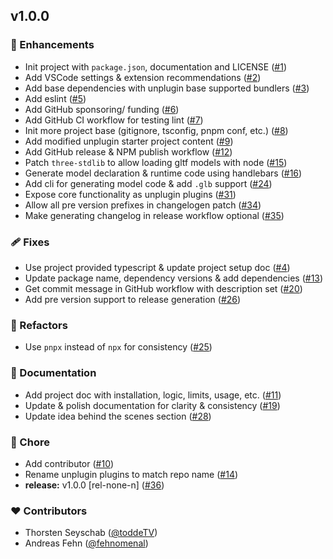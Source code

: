
## v1.0.0


### 🚀 Enhancements

- Init project with `package.json`, documentation and LICENSE ([#1](https://github.com/toddeTV/gltf-type-toolkit/pull/1))
- Add VSCode settings & extension recommendations ([#2](https://github.com/toddeTV/gltf-type-toolkit/pull/2))
- Add base dependencies with unplugin base supported bundlers ([#3](https://github.com/toddeTV/gltf-type-toolkit/pull/3))
- Add eslint ([#5](https://github.com/toddeTV/gltf-type-toolkit/pull/5))
- Add GitHub sponsoring/ funding ([#6](https://github.com/toddeTV/gltf-type-toolkit/pull/6))
- Add GitHub CI workflow for testing lint ([#7](https://github.com/toddeTV/gltf-type-toolkit/pull/7))
- Init more project base (gitignore, tsconfig, pnpm conf, etc.) ([#8](https://github.com/toddeTV/gltf-type-toolkit/pull/8))
- Add modified unplugin starter project content ([#9](https://github.com/toddeTV/gltf-type-toolkit/pull/9))
- Add GitHub release & NPM publish workflow ([#12](https://github.com/toddeTV/gltf-type-toolkit/pull/12))
- Patch `three-stdlib` to allow loading gltf models with node ([#15](https://github.com/toddeTV/gltf-type-toolkit/pull/15))
- Generate model declaration & runtime code using handlebars ([#16](https://github.com/toddeTV/gltf-type-toolkit/pull/16))
- Add cli for generating model code & add `.glb` support ([#24](https://github.com/toddeTV/gltf-type-toolkit/pull/24))
- Expose core functionality as unplugin plugins ([#31](https://github.com/toddeTV/gltf-type-toolkit/pull/31))
- Allow all pre version prefixes in changelogen patch ([#34](https://github.com/toddeTV/gltf-type-toolkit/pull/34))
- Make generating changelog in release workflow optional ([#35](https://github.com/toddeTV/gltf-type-toolkit/pull/35))

### 🩹 Fixes

- Use project provided typescript & update project setup doc ([#4](https://github.com/toddeTV/gltf-type-toolkit/pull/4))
- Update package name, dependency versions & add dependencies ([#13](https://github.com/toddeTV/gltf-type-toolkit/pull/13))
- Get commit message in GitHub workflow with description set ([#20](https://github.com/toddeTV/gltf-type-toolkit/pull/20))
- Add pre version support to release generation ([#26](https://github.com/toddeTV/gltf-type-toolkit/pull/26))

### 💅 Refactors

- Use `pnpx` instead of `npx` for consistency ([#25](https://github.com/toddeTV/gltf-type-toolkit/pull/25))

### 📖 Documentation

- Add project doc with installation, logic, limits, usage, etc. ([#11](https://github.com/toddeTV/gltf-type-toolkit/pull/11))
- Update & polish documentation for clarity & consistency ([#19](https://github.com/toddeTV/gltf-type-toolkit/pull/19))
- Update idea behind the scenes section ([#28](https://github.com/toddeTV/gltf-type-toolkit/pull/28))

### 🏡 Chore

- Add contributor ([#10](https://github.com/toddeTV/gltf-type-toolkit/pull/10))
- Rename unplugin plugins to match repo name ([#14](https://github.com/toddeTV/gltf-type-toolkit/pull/14))
- **release:** v1.0.0 [rel-none-n] ([#36](https://github.com/toddeTV/gltf-type-toolkit/pull/36))

### ❤️ Contributors

- Thorsten Seyschab ([@toddeTV](http://github.com/toddeTV))
- Andreas Fehn ([@fehnomenal](http://github.com/fehnomenal))

